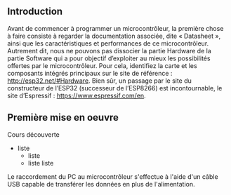 ## Introduction
Avant de commencer à programmer un microcontrôleur, la première chose à faire consiste à regarder la documentation associée, dite « Datasheet », ainsi que les caractéristiques et performances de ce microcontrôleur. Autrement dit, nous ne pouvons pas dissocier la partie Hardware de la partie Software qui a pour objectif d’exploiter au mieux les possibilités offertes par le microcontrôleur. Pour cela, identifiez la carte et les composants intégrés principaux sur le site de référence : http://esp32.net/#Hardware. Bien sûr, un passage par le site du constructeur de l’ESP32 (successeur de l’ESP8266) est incontournable, le site d’Espressif :
 https://www.espressif.com/en.

## Première mise en oeuvre
Cours découverte
* liste
  * liste
  * liste
 liste
 

 Le raccordement du PC au microcontrôleur s'effectue à l'aide d'un câble USB capable de transférer les données en plus de l'alimentation.
